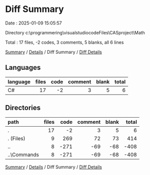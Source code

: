 # Diff Summary

Date : 2025-01-09 15:05:57

Directory c:\\programmering\\visualstudiocodeFiles\\CASproject\\Math

Total : 17 files,  -2 codes, 3 comments, 5 blanks, all 6 lines

[Summary](results.md) / [Details](details.md) / Diff Summary / [Diff Details](diff-details.md)

## Languages
| language | files | code | comment | blank | total |
| :--- | ---: | ---: | ---: | ---: | ---: |
| C# | 17 | -2 | 3 | 5 | 6 |

## Directories
| path | files | code | comment | blank | total |
| :--- | ---: | ---: | ---: | ---: | ---: |
| . | 17 | -2 | 3 | 5 | 6 |
| . (Files) | 9 | 269 | 72 | 73 | 414 |
| .. | 8 | -271 | -69 | -68 | -408 |
| ..\\Commands | 8 | -271 | -69 | -68 | -408 |

[Summary](results.md) / [Details](details.md) / Diff Summary / [Diff Details](diff-details.md)
